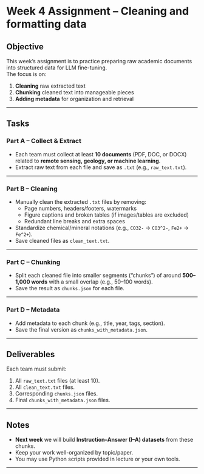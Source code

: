 # Week 4 Assignment – Cleaning and formatting data

## Objective
This week’s assignment is to practice preparing raw academic documents into structured data for LLM fine-tuning.  
The focus is on:  
1. **Cleaning** raw extracted text  
2. **Chunking** cleaned text into manageable pieces  
3. **Adding metadata** for organization and retrieval  

---

## Tasks

### Part A – Collect & Extract
- Each team must collect at least **10 documents** (PDF, DOC, or DOCX) related to **remote sensing, geology, or machine learning**.  
- Extract raw text from each file and save as `.txt` (e.g., `raw_text.txt`).  

---

### Part B – Cleaning
- Manually clean the extracted `.txt` files by removing:
  - Page numbers, headers/footers, watermarks  
  - Figure captions and broken tables (if images/tables are excluded)  
  - Redundant line breaks and extra spaces  
- Standardize chemical/mineral notations (e.g., `CO32-` → `CO3^2-`, `Fe2+` → `Fe^2+`).  
- Save cleaned files as `clean_text.txt`.

---

### Part C – Chunking
- Split each cleaned file into smaller segments (“chunks”) of around **500–1,000 words** with a small overlap (e.g., 50–100 words).  
- Save the result as `chunks.json` for each file.  

---

### Part D – Metadata
- Add metadata to each chunk (e.g., title, year, tags, section).  
- Save the final version as `chunks_with_metadata.json`.  

---

## Deliverables
Each team must submit:  
1. All `raw_text.txt` files (at least 10).  
2. All `clean_text.txt` files.  
3. Corresponding `chunks.json` files.  
4. Final `chunks_with_metadata.json` files.  

---

## Notes
- **Next week** we will build **Instruction–Answer (I–A) datasets** from these chunks.  
- Keep your work well-organized by topic/paper.  
- You may use Python scripts provided in lecture or your own tools.  

---
